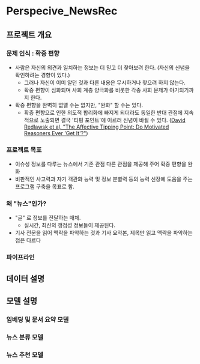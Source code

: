 # Perspecive_NewsRec


## 프로젝트 개요

### 문제 인식 : 확증 편향
  - 사람은 자신의 의견과 일치하는 정보는 더 믿고 더 찾아보려 한다. (자신의 신념을 확인하려는 경향이 있다.)
    - 그러나 자신이 이미 알던 것과 다른 내용은 무시하거나 찾으려 하지 않는다.
    - 확증 편향이 심화되며 사회 계층 양극화를 비롯한 각종 사회 문제가 야기되기까지 한다.
  - 확증 편향을 완벽히 없앨 수는 없지만, "완화" 할 수는 있다.
    - 확증 편향으로 인한 의도적 합리화에 빠지게 되더라도 동일한 반대 관점에 지속적으로 노출되면 결국 '티핑 포인트'에 이르러 신념이 바뀔 수 있다. ([David Redlawsk et al, "The Affective Tipping Point: Do Motivated Reasoners Ever 'Get It'?"](https://edisciplinas.usp.br/pluginfile.php/4912780/mod_resource/content/1/BACKFIRE_TIPPING_POINT_redlawsk2010.pdf))

### 프로젝트 목표
- 이슈성 정보를 다루는 뉴스에서 기존 관점 다른 관점을 제공해 주어 확증 편향을 완화
- 비판적인 사고력과 자기 객관화 능력 및 정보 분별력 등의 능력 신장에 도움을 주는 프로그램 구축을 목표로 함.

### 왜 "뉴스"인가?

- "글" 로 정보를 전달하는 매체.
  - 실시간, 최신의 쟁점성 정보들이 제공된다.
- 기사 전문을 읽어 맥락을 파악하는 것과 기사 요약본, 제목만 읽고 맥락을 파악하는 점은 다르다

### 파이프라인



## 데이터 설명


## 모델 설명

### 임베딩 및 문서 요약 모델

### 뉴스 분류 모델

### 뉴스 추천 모델



